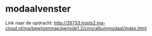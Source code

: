 # modaalvenster

Link naar de opdracht: http://26733.hosts2.ma-cloud.nl/ma/bewijzenmap/periode1.2/cms/albummodaal/index.html

